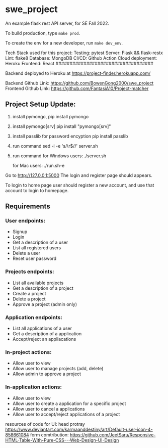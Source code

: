 
# swe_project
An example flask rest API server, for SE Fall 2022.

To build production, type `make prod`.

To create the env for a new developer, run `make dev_env`.

Tech Stack used for this project:
Testing: pytest
Server: Flask && flask-restx
Lint: flake8
Database: MongoDB
CI/CD: Github Action
Cloud deployment: Heroku
Frontend: React
###################################

Backend deployed to Heroku at
https://project-finder.herokuapp.com/

Backend Github Link: https://github.com/BowenGong2000/swe_project
Frontend Github Link: https://github.com/FantasiA10/Project-matcher

## Project Setup Update: 

1. install pymongo, 
    pip install pymongo
2. install pymongo[srv]
    pip install "pymongo[srv]"
3. install passlib for password encyption
    pip install passlib
4. run command
    sed -i -e 's/\r$//' server.sh
5. run command
    for Windows users: 
        ./server.sh

    for Mac users: 
        ./run.sh-e

Go to http://127.0.0.1:5000
The login and register page should appears. 

To login to home page user should register a new account, and use that account to login to homepage. 

## Requirements

### User endpoints:
- Signup
- Login
- Get a description of a user
- List all registered users
- Delete a user
- Reset user password

### Projects endpoints:
- List all available projects
- Get a description of a project
- Create a project
- Delete a project
- Approve a project (admin only)

### Application endpoints:
- List all applications of a user
- Get a description of a application
- Accept/reject an appliacations

### In-project actions:
- Allow user to view
- Allow user to manage projects (add, delete)
- Allow admin to approve a project

### In-application actions:
- Allow user to view
- Allow user to create a application for a specific project
- Allow user to cancel a applications
- Allow user to accept/reject applications of a project


resources of code for UI:
head protray https://www.deviantart.com/karmaanddestiny/art/Default-user-icon-4-858661084
form comtribution: https://github.com/JeetSaru/Responsive-HTML-Table-With-Pure-CSS---Web-Design-UI-Design